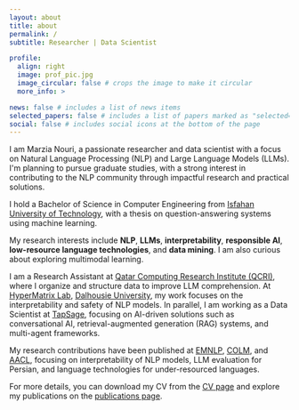 ```yaml
---
layout: about
title: about
permalink: /
subtitle: Researcher | Data Scientist 

profile:
  align: right
  image: prof_pic.jpg
  image_circular: false # crops the image to make it circular
  more_info: >

news: false # includes a list of news items
selected_papers: false # includes a list of papers marked as "selected={true}"
social: false # includes social icons at the bottom of the page
---
```

I am Marzia Nouri, a passionate researcher and data scientist with a focus on Natural Language Processing (NLP) and Large Language Models (LLMs). I'm planning to pursue graduate studies, with a strong interest in contributing to the NLP community through impactful research and practical solutions.

I hold a Bachelor of Science in Computer Engineering from [Isfahan University of Technology](https://english.iut.ac.ir/), with a thesis on question-answering systems using machine learning.

My research interests include **NLP**, **LLMs**, **interpretability**, **responsible AI**, **low-resource language technologies**, and **data mining**. I am also curious about exploring multimodal learning.

I am a Research Assistant at [Qatar Computing Research Institute (QCRI)](https://www.hbku.edu.qa/en/qcri), where I organize and structure data to improve LLM comprehension. At [HyperMatrix Lab](https://hypermatrix.cs.dal.ca/), [Dalhousie University](https://www.dal.ca/), my work focuses on the interpretability and safety of NLP models. In parallel, I am working as a Data Scientist at [TapSage](https://www.tapsage.com/), focusing on AI-driven solutions such as conversational AI, retrieval-augmented generation (RAG) systems, and multi-agent frameworks. 

My research contributions have been published at [EMNLP](https://2024.emnlp.org/), [COLM](https://colmweb.org/), and [AACL](https://aclanthology.org/events/aacl-2023), focusing on interpretability of NLP models, LLM evaluation for Persian, and language technologies for under-resourced languages.

For more details, you can download my CV from the [CV page](https://marzinouri.github.io/cv/) and explore my publications on the [publications page](https://marzinouri.github.io/publications/).
